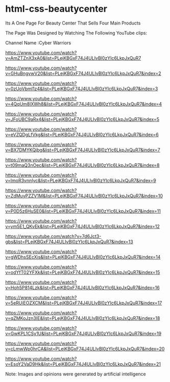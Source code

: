 # html-css-beautycenter
Its A One Page For Beauty Center That Sells Four Main Products 

The Page Was Designed by Watching The Following YouTube clips:

Channel Name :Cyber Warriors


https://www.youtube.com/watch?v=AmZTZnX3xA0&list=PLejKBGxF74J4ULIvBl0zYIc6LkpJxQuR7

https://www.youtube.com/watch?v=GHuBngvwV20&list=PLejKBGxF74J4ULIvBl0zYIc6LkpJxQuR7&index=2

https://www.youtube.com/watch?v=0zUoVbmI1z4&list=PLejKBGxF74J4ULIvBl0zYIc6LkpJxQuR7&index=3

https://www.youtube.com/watch?v=4QqUm8lXWh8&list=PLejKBGxF74J4ULIvBl0zYIc6LkpJxQuR7&index=4

https://www.youtube.com/watch?v=JFoUBC9aRx4&list=PLejKBGxF74J4ULIvBl0zYIc6LkpJxQuR7&index=5

https://www.youtube.com/watch?v=eVZQDgLfVkg&list=PLejKBGxF74J4ULIvBl0zYIc6LkpJxQuR7&index=6

https://www.youtube.com/watch?v=BX7DMYKQjbg&list=PLejKBGxF74J4ULIvBl0zYIc6LkpJxQuR7&index=7

https://www.youtube.com/watch?v=t09maQ3nOec&list=PLejKBGxF74J4ULIvBl0zYIc6LkpJxQuR7&index=8

https://www.youtube.com/watch?v=lmoR3vnnIyc&list=PLejKBGxF74J4ULIvBl0zYIc6LkpJxQuR7&index=9

https://www.youtube.com/watch?v=ZdMuyPZZV1M&list=PLejKBGxF74J4ULIvBl0zYIc6LkpJxQuR7&index=10

https://www.youtube.com/watch?v=P0D5z6HuSE0&list=PLejKBGxF74J4ULIvBl0zYIc6LkpJxQuR7&index=11

https://www.youtube.com/watch?v=ym5E1_QKvEk&list=PLejKBGxF74J4ULIvBl0zYIc6LkpJxQuR7&index=12

https://www.youtube.com/watch?v=7d6Jct3-gbs&list=PLejKBGxF74J4ULIvBl0zYIc6LkpJxQuR7&index=13

https://www.youtube.com/watch?v=gWDhsSEcXis&list=PLejKBGxF74J4ULIvBl0zYIc6LkpJxQuR7&index=14

https://www.youtube.com/watch?v=odYfT02YFXk&list=PLejKBGxF74J4ULIvBl0zYIc6LkpJxQuR7&index=15

https://www.youtube.com/watch?v=Hoh5P814Lzk&list=PLejKBGxF74J4ULIvBl0zYIc6LkpJxQuR7&index=16

https://www.youtube.com/watch?v=5eRUiEOZXCM&list=PLejKBGxF74J4ULIvBl0zYIc6LkpJxQuR7&index=17

https://www.youtube.com/watch?v=qZMKoJzn3IE&list=PLejKBGxF74J4ULIvBl0zYIc6LkpJxQuR7&index=18

https://www.youtube.com/watch?v=GwKPL1CSy1U&list=PLejKBGxF74J4ULIvBl0zYIc6LkpJxQuR7&index=19

https://www.youtube.com/watch?v=cLmwWp0hrCA&list=PLejKBGxF74J4ULIvBl0zYIc6LkpJxQuR7&index=20

https://www.youtube.com/watch?v=EsoY2VaD9Hk&list=PLejKBGxF74J4ULIvBl0zYIc6LkpJxQuR7&index=21





Note: Images and opinions were generated by artificial intelligence
